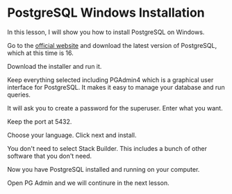 # PostgreSQL Windows Installation

In this lesson, I will show you how to install PostgreSQL on Windows.

Go to the [official website](https://www.postgresql.org/download/windows/) and download the latest version of PostgreSQL, which at this time is 16.

Download the installer and run it.

Keep everything selected including PGAdmin4 which is a graphical user interface for PostgreSQL. It makes it easy to manage your database and run queries.

It will ask you to create a password for the superuser. Enter what you want.

Keep the port at 5432.

Choose your language. Click next and install.

You don't need to select Stack Builder. This includes a bunch of other software that you don't need.

Now you have PostgreSQL installed and running on your computer.

Open PG Admin and we will continure in the next lesson.
